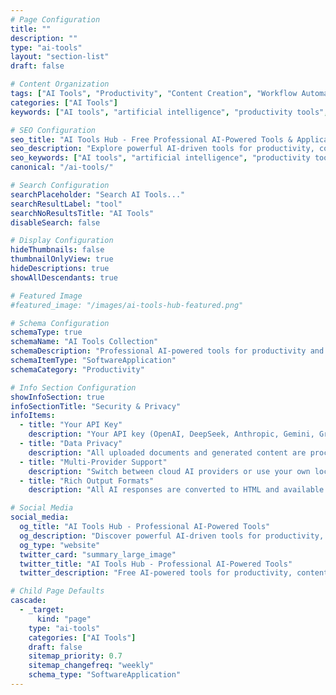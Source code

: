 ```yaml
---
# Page Configuration
title: ""
description: ""
type: "ai-tools"
layout: "section-list"
draft: false

# Content Organization
tags: ["AI Tools", "Productivity", "Content Creation", "Workflow Automation"]
categories: ["AI Tools"]
keywords: ["AI tools", "artificial intelligence", "productivity tools", "AI-powered applications", "resume builder", "content generator", "document summarizer", "free AI tools", "professional tools", "workflow automation"]

# SEO Configuration
seo_title: "AI Tools Hub - Free Professional AI-Powered Tools & Applications"
seo_description: "Explore powerful AI-driven tools for productivity, content creation, resume building, and professional development. Free online AI tools to enhance your workflow."
seo_keywords: ["AI tools", "artificial intelligence", "productivity tools", "AI-powered applications", "resume builder", "content generator", "document summarizer", "free AI tools", "professional tools", "workflow automation"]
canonical: "/ai-tools/"

# Search Configuration
searchPlaceholder: "Search AI Tools..."
searchResultLabel: "tool"
searchNoResultsTitle: "AI Tools"
disableSearch: false

# Display Configuration
hideThumbnails: false
thumbnailOnlyView: true
hideDescriptions: true
showAllDescendants: true

# Featured Image
#featured_image: "/images/ai-tools-hub-featured.png"

# Schema Configuration
schemaType: true
schemaName: "AI Tools Collection"
schemaDescription: "Professional AI-powered tools for productivity and workflow enhancement"
schemaItemType: "SoftwareApplication"
schemaCategory: "Productivity"

# Info Section Configuration
showInfoSection: true
infoSectionTitle: "Security & Privacy"
infoItems:
  - title: "Your API Key"
    description: "Your API key (OpenAI, DeepSeek, Anthropic, Gemini, Grok) or custom AI server (Ollama, LM Studio) is used only for the current session and is never stored."
  - title: "Data Privacy"
    description: "All uploaded documents and generated content are processed securely and not retained after your session."
  - title: "Multi-Provider Support"
    description: "Switch between cloud AI providers or use your own locally-hosted AI server (Ollama, LM Studio) seamlessly while maintaining the same security standards."
  - title: "Rich Output Formats"
    description: "All AI responses are converted to HTML and available for download in Markdown, HTML, and MD formats."

# Social Media
social_media:
  og_title: "AI Tools Hub - Professional AI-Powered Tools"
  og_description: "Discover powerful AI-driven tools for productivity, content creation, resume building, and professional development. Free online AI tools to enhance your workflow."
  og_type: "website"
  twitter_card: "summary_large_image"
  twitter_title: "AI Tools Hub - Professional AI-Powered Tools"
  twitter_description: "Free AI-powered tools for productivity, content creation, and professional development. Enhance your workflow with our AI applications."

# Child Page Defaults
cascade:
  - _target:
      kind: "page"
    type: "ai-tools"
    categories: ["AI Tools"]
    draft: false
    sitemap_priority: 0.7
    sitemap_changefreq: "weekly"
    schema_type: "SoftwareApplication"
---
```

